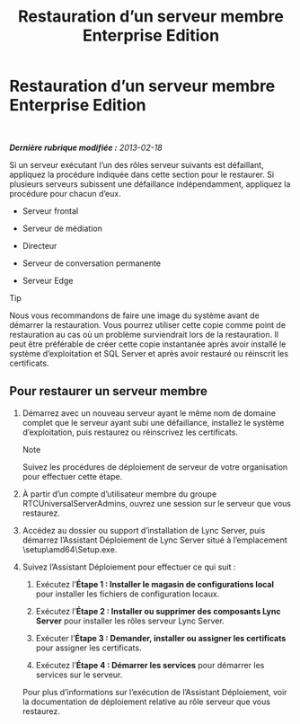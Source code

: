 ﻿---
title: Restauration d’un serveur membre Enterprise Edition
TOCTitle: Restauration d’un serveur membre Enterprise Edition
ms:assetid: d960b19c-2104-4719-b736-0d940f254d42
ms:mtpsurl: https://technet.microsoft.com/fr-fr/library/Hh202191(v=OCS.15)
ms:contentKeyID: 53095542
ms.date: 05/20/2016
mtps_version: v=OCS.15
ms.translationtype: HT
---

# Restauration d’un serveur membre Enterprise Edition

 

_**Dernière rubrique modifiée :** 2013-02-18_

Si un serveur exécutant l’un des rôles serveur suivants est défaillant, appliquez la procédure indiquée dans cette section pour le restaurer. Si plusieurs serveurs subissent une défaillance indépendamment, appliquez la procédure pour chacun d’eux.

  - Serveur frontal

  - Serveur de médiation

  - Directeur

  - Serveur de conversation permanente

  - Serveur Edge

> [!tip]  
> Nous vous recommandons de faire une image du système avant de démarrer la restauration. Vous pourrez utiliser cette copie comme point de restauration au cas où un problème surviendrait lors de la restauration. Il peut être préférable de créer cette copie instantanée après avoir installé le système d’exploitation et SQL Server et après avoir restauré ou réinscrit les certificats.

## Pour restaurer un serveur membre

1.  Démarrez avec un nouveau serveur ayant le même nom de domaine complet que le serveur ayant subi une défaillance, installez le système d’exploitation, puis restaurez ou réinscrivez les certificats.
    
    > [!note]  
    > Suivez les procédures de déploiement de serveur de votre organisation pour effectuer cette étape.

2.  À partir d’un compte d’utilisateur membre du groupe RTCUniversalServerAdmins, ouvrez une session sur le serveur que vous restaurez.

3.  Accédez au dossier ou support d’installation de Lync Server, puis démarrez l’Assistant Déploiement de Lync Server situé à l’emplacement \\setup\\amd64\\Setup.exe.

4.  Suivez l’Assistant Déploiement pour effectuer ce qui suit :
    
    1.  Exécutez l’**Étape 1 : Installer le magasin de configurations local** pour installer les fichiers de configuration locaux.
    
    2.  Exécutez l’**Étape 2 : Installer ou supprimer des composants Lync Server** pour installer les rôles serveur Lync Server.
    
    3.  Exécuter l’**Étape 3 : Demander, installer ou assigner les certificats** pour assigner les certificats.
    
    4.  Exécutez l’**Étape 4 : Démarrer les services** pour démarrer les services sur le serveur.
    
    Pour plus d’informations sur l’exécution de l’Assistant Déploiement, voir la documentation de déploiement relative au rôle serveur que vous restaurez.


